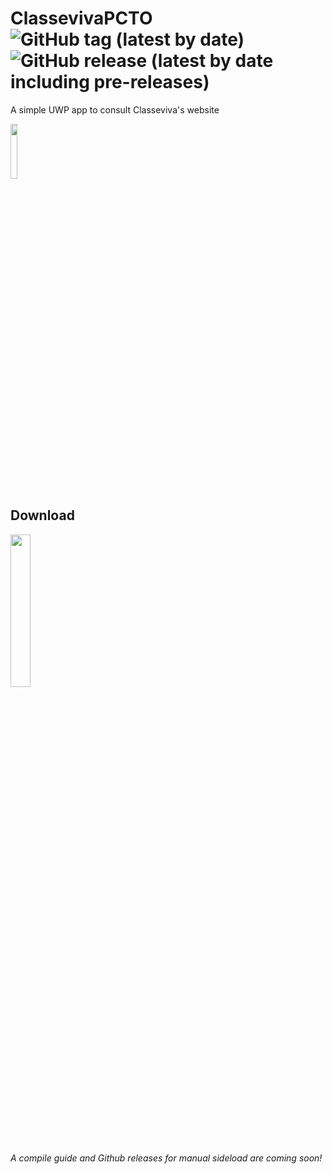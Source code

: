 # ClassevivaPCTO   ![GitHub tag (latest by date)](https://img.shields.io/github/v/tag/Gabboxl/ClassevivaPCTO) ![GitHub release (latest by date including pre-releases)](https://img.shields.io/github/v/release/Gabboxl/ClassevivaPCTO?include_prereleases) 

A simple UWP app to consult Classeviva's website 

<img src="https://user-images.githubusercontent.com/26819478/233453057-00abd338-8469-40fb-9d21-37bd74b15b06.png" width=15% height=15%>

## Download

<a href="https://apps.microsoft.com/store/detail/9PNST3M88D1S?launch=true&mode=mini" > <img src="https://get.microsoft.com/images/en-US%20dark.svg" width=25% height=25%/> </a>

*A compile guide and Github releases for manual sideload are coming soon!*
